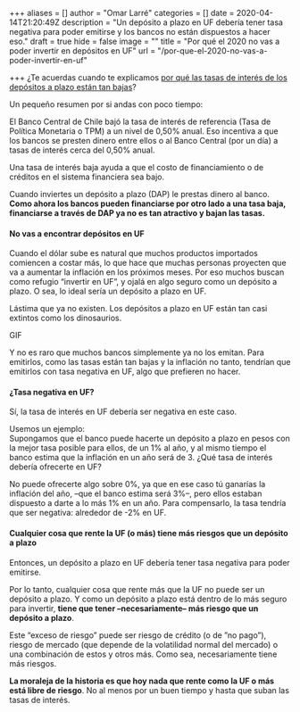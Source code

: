 +++
aliases = []
author = "Omar Larré"
categories = []
date = 2020-04-14T21:20:49Z
description = "Un depósito a plazo en UF debería tener tasa negativa para poder emitirse y los bancos no están dispuestos a hacer eso."
draft = true
hide = false
image = ""
title = "Por qué el 2020 no vas a poder invertir en depósitos en UF"
url = "/por-que-el-2020-no-vas-a-poder-invertir-en-uf"

+++
¿Te acuerdas cuando te explicamos [por qué las tasas de interés de los depósitos a plazo están tan bajas](https://edu.fintual.cl/dap-vs-mm/)?

Un pequeño resumen por si andas con poco tiempo:

El Banco Central de Chile bajó la tasa de interés de referencia (Tasa de Política Monetaria o TPM) a un nivel de 0,50% anual. Eso incentiva a que los bancos se presten dinero entre ellos o al Banco Central (por un día) a tasas de interés cerca del 0,50% anual.

Una tasa de interés baja ayuda a que el costo de financiamiento o de créditos en el sistema financiera sea bajo.

Cuando inviertes un depósito a plazo (DAP) le prestas dinero al banco. **Como ahora los bancos pueden financiarse por otro lado a una tasa baja, financiarse a través de DAP ya no es tan atractivo y bajan las tasas.**

#### **No vas a encontrar depósitos en UF**

Cuando el dólar sube es natural que muchos productos importados comiencen a costar más, lo que hace que muchas personas proyecten que va a aumentar la inflación en los próximos meses. Por eso muchos buscan como refugio “invertir en UF”, y ojalá en algo seguro como un depósito a plazo. O sea, lo ideal sería un depósito a plazo en UF.

Lástima que ya no existen. Los depósitos a plazo en UF están tan casi extintos como los dinosaurios.

GIF

  
Y no es raro que muchos bancos simplemente ya no los emitan. Para emitirlos, como las tasas están tan bajas y la inflación no tanto, tendrían que emitirlos con tasa negativa en UF, algo que prefieren no hacer.

#### ¿Tasa negativa en UF?

Sí, la tasa de interés en UF debería ser negativa en este caso.

Usemos un ejemplo:   
Supongamos que el banco puede hacerte un depósito a plazo en pesos con la mejor tasa posible para ellos, de un 1% al año, y al mismo tiempo el banco estima que la inflación en un año será de 3. ¿Qué tasa de interés debería ofrecerte en UF?

No puede ofrecerte algo sobre 0%, ya que en ese caso tú ganarías la inflación del año, –que el banco estima será 3%–, pero ellos estaban dispuesto a darte a lo más 1% en un año. Para compensarlo, la tasa tendría que ser negativa: alrededor de -2% en UF.

#### **Cualquier cosa que rente la UF (o más) tiene más riesgos que un depósito a plazo**

Entonces, un depósito a plazo en UF debería tener tasa negativa para poder emitirse.

Por lo tanto, cualquier cosa que rente más que la UF no puede ser un depósito a plazo. Y como un depósito a plazo está dentro de lo más seguro para invertir, **tiene que tener –necesariamente– más riesgo que un depósito a plazo**.

Este “exceso de riesgo” puede ser riesgo de crédito (o de ”no pago”), riesgo de mercado (que depende de la volatilidad normal del mercado) o una combinación de estos y otros más. Como sea, necesariamente tiene más riesgos.

  
**La moraleja de la historia es que hoy nada que rente como la UF o más está libre de riesgo**. No al menos por un buen tiempo y hasta que suban las tasas de interés.
